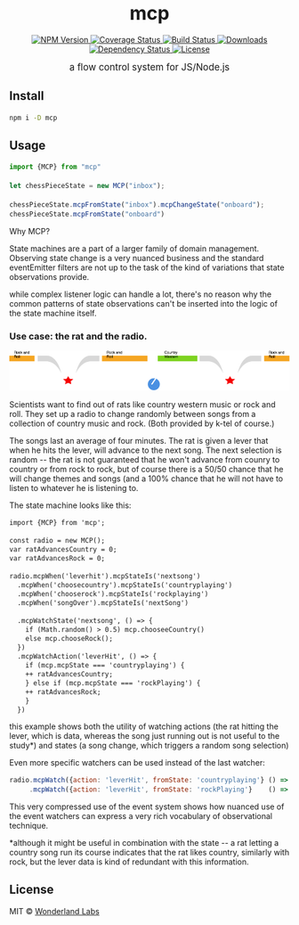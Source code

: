 <big><h1 align="center">mcp</h1></big>

<p align="center">
  <a href="https://npmjs.org/package/mcp">
    <img src="https://img.shields.io/npm/v/mcp.svg?style=flat-square"
         alt="NPM Version">
  </a>

  <a href="https://coveralls.io/r/bingomanatee/mcp">
    <img src="https://img.shields.io/coveralls/bingomanatee/mcp.svg?style=flat-square"
         alt="Coverage Status">
  </a>

  <a href="https://travis-ci.org/bingomanatee/mcp">
    <img src="https://img.shields.io/travis/bingomanatee/mcp.svg?style=flat-square"
         alt="Build Status">
  </a>

  <a href="https://npmjs.org/package/mcp">
    <img src="http://img.shields.io/npm/dm/mcp.svg?style=flat-square"
         alt="Downloads">
  </a>

  <a href="https://david-dm.org/bingomanatee/mcp.svg">
    <img src="https://david-dm.org/bingomanatee/mcp.svg?style=flat-square"
         alt="Dependency Status">
  </a>

  <a href="https://github.com/bingomanatee/mcp/blob/master/LICENSE">
    <img src="https://img.shields.io/npm/l/mcp.svg?style=flat-square"
         alt="License">
  </a>
</p>

<p align="center"><big>
a flow control system for JS/Node.js
</big></p>


## Install

```sh
npm i -D mcp
```

## Usage

```js
import {MCP} from "mcp"

let chessPieceState = new MCP("inbox");

chessPieceState.mcpFromState("inbox").mcpChangeState("onboard");
chessPieceState.mcpFromState("onboard")

```

Why MCP?

State machines are a part of a larger family of domain management. Observing state change is a very nuanced business 
and the standard eventEmitter filters are not up to the task of the kind of variations that state observations provide.

while complex listener logic can handle a lot, there's no reason why the common patterns of state observations can't be
inserted into the logic of the state machine itself. 

### Use case: the rat and the radio. 

![Radio Timeline](docs/state_example.png?raw=true)

Scientists want to find out of rats like country western music or rock and roll. They set up a radio to change randomly
between songs from a collection of country music and rock. (Both provided by k-tel of course.) 

The songs last an average of four minutes. The rat is given a lever that when he hits the lever, will advance to the 
next song. The next selection is random -- the rat is not guaranteed that he won't advance from counry to country
or from rock to rock, but of course there is a 50/50 chance that he will change themes and songs (and a 100% chance
that he will not have to listen to whatever he is listening to. 

The state machine looks like this: 

``` javsacript
import {MCP} from 'mcp';

const radio = new MCP();
var ratAdvancesCountry = 0;
var ratAdvancesRock = 0;

radio.mcpWhen('leverhit').mcpStateIs('nextsong')
  .mcpWhen('choosecountry').mcpStateIs('countryplaying')
  .mcpWhen('chooserock').mcpStateIs('rockplaying')
  .mcpWhen('songOver').mcpStateIs('nextSong')
  
  .mcpWatchState('nextsong', () => {
  	if (Math.random() > 0.5) mcp.chooseeCountry()
  	else mcp.chooseRock();
  })
  .mcpWatchAction('leverHit', () => {
  	if (mcp.mcpState === 'countryplaying') {
  	++ ratAdvancesCountry;
  	} else if (mcp.mcpState === 'rockPlaying') {
  	++ ratAdvancesRock;
  	}
  }) 
```

this example shows both the utility of watching actions (the rat hitting the lever, which is data, 
whereas the song just running out is not useful to the study*) and states (a song change, which
triggers a random song selection) 

Even more specific watchers can be used instead of the last watcher:

``` javascript
radio.mcpWatch({action: 'leverHit', fromState: 'countryplaying'} () => ++ ratAdvancesCountry)
     .mcpWatch({action: 'leverHit', fromState: 'rockPlaying'}    () => ++ ratAdvancesRodck);
```

This very compressed use of the event system shows how nuanced use of the event watchers can express
a very rich vocabulary of observational technique. 

*although it might be useful in combination with the state 
-- a rat letting a country song run its course indicates that the rat likes country, 
similarly with rock, but the lever data is kind of redundant with this information.

## License

MIT © [Wonderland Labs](http://www.wonderlandlabs.com)

[npm-url]: https://npmjs.org/package/mcp
[npm-image]: https://img.shields.io/npm/v/mcp.svg?style=flat-square

[travis-url]: https://travis-ci.org/bingomanatee/mcp
[travis-image]: https://img.shields.io/travis/bingomanatee/mcp.svg?style=flat-square

[coveralls-url]: https://coveralls.io/r/bingomanatee/mcp
[coveralls-image]: https://img.shields.io/coveralls/bingomanatee/mcp.svg?style=flat-square

[depstat-url]: https://david-dm.org/bingomanatee/mcp
[depstat-image]: https://david-dm.org/bingomanatee/mcp.svg?style=flat-square

[download-badge]: http://img.shields.io/npm/dm/mcp.svg?style=flat-square
